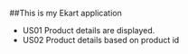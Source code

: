 ##This is my Ekart application
 - US01 Product details are displayed.
 - US02 Product details based on product id